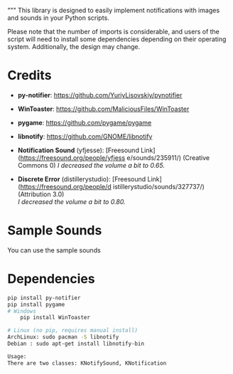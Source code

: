 """
This library is designed to easily implement notifications with images and
sounds in your Python scripts.

Please note that the number of imports is considerable, and users of the script
will need to install some dependencies depending on their operating system.
Additionally, the design may change.

# Credits

- **py-notifier**: https://github.com/YuriyLisovskiy/pynotifier
- **WinToaster**: https://github.com/MaliciousFiles/WinToaster
- **pygame**: https://github.com/pygame/pygame
- **libnotify**: https://github.com/GNOME/libnotify

- **Notification Sound** (yfjesse): [Freesound Link](https://freesound.org/people/yfjess
  e/sounds/235911/) (Creative Commons 0)
  _I decreased the volume a bit to 0.65._

- **Discrete Error** (distillerystudio): [Freesound Link](https://freesound.org/people/d
  istillerystudio/sounds/327737/) (Attribution 3.0)  
  _I decreased the volume a bit to 0.80._

# Sample Sounds

You can use the sample sounds

# Dependencies

```bash
pip install py-notifier
pip install pygame
# Windows
    pip install WinToaster

# Linux (no pip, requires manual install)
ArchLinux: sudo pacman -S libnotify
Debian : sudo apt-get install libnotify-bin

Usage:
There are two classes: KNotifySound, KNotification
```
